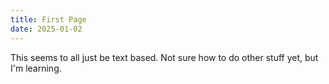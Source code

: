 ```yaml
---
title: First Page
date: 2025-01-02
---
```


This seems to all just be text based. Not sure how to do other stuff yet, but I'm learning.
